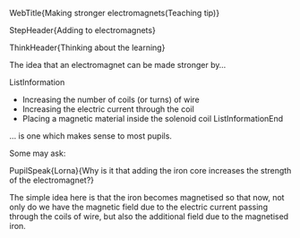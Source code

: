 WebTitle{Making stronger electromagnets(Teaching tip)}

StepHeader{Adding to electromagnets}

ThinkHeader{Thinking about the learning}

The idea that an electromagnet can be made stronger by&hellip;

ListInformation
- Increasing the number of coils (or turns) of wire
- Increasing the electric current through the coil
- Placing a magnetic material inside the solenoid coil
ListInformationEnd

&hellip; is one which makes sense to most pupils.

Some may ask:

PupilSpeak{Lorna}{Why is it that adding the iron core increases the strength of the electromagnet?}

The simple idea here is that the iron becomes magnetised so that now, not only do we have the magnetic field due to the electric current passing through the coils of wire, but also the additional field due to the magnetised iron.

